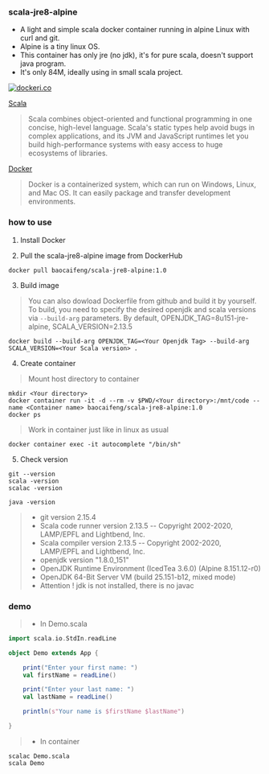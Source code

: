 ### scala-jre8-alpine

- A light and simple scala docker container running in alpine Linux with curl and git.
- Alpine is a tiny linux OS.
- This container has only jre (no jdk), it's for pure scala, doesn't support java program.
- It's only 84M, ideally using in small scala project.

[![dockeri.co](https://dockeri.co/image/baocaifeng/scala-jre8-alpine)](https://hub.docker.com/r/baocaifeng/scala-jre8-alpine)


[Scala](https://www.scala-lang.org/)

> Scala combines object-oriented and functional programming in one concise, high-level language. 
> Scala's static types help avoid bugs in complex applications, and its JVM and JavaScript runtimes 
> let you build high-performance systems with easy access to huge ecosystems of libraries.

[Docker](https://www.docker.com/)

> Docker is a containerized system, which can run on Windows, Linux, and Mac OS. It can easily package and transfer development environments.
### how to use

1. Install Docker

2. Pull the scala-jre8-alpine image from DockerHub
```
docker pull baocaifeng/scala-jre8-alpine:1.0
```

3. Build image 
> You can also dowload Dockerfile from github and build it by yourself. 
> To build, you need to specify the desired openjdk and scala versions via `--build-arg` parameters.
> By default, OPENJDK_TAG=8u151-jre-alpine, SCALA_VERSION=2.13.5
```
docker build --build-arg OPENJDK_TAG=<Your Openjdk Tag> --build-arg SCALA_VERSION=<Your Scala version> .
```

4. Create container
> Mount host directory to container
```
mkdir <Your directory>
docker container run -it -d --rm -v $PWD/<Your directory>:/mnt/code --name <Container name> baocaifeng/scala-jre8-alpine:1.0
docker ps
```
> Work in container just like in linux as usual
```
docker container exec -it autocomplete "/bin/sh"
```

5. Check version
```
git --version
scala -version
scalac -version

java -version
```
> - git version 2.15.4 
> - Scala code runner version 2.13.5 -- Copyright 2002-2020, LAMP/EPFL and Lightbend, Inc.
> - Scala compiler version 2.13.5 -- Copyright 2002-2020, LAMP/EPFL and Lightbend, Inc.
> - openjdk version "1.8.0_151"
> - OpenJDK Runtime Environment (IcedTea 3.6.0) (Alpine 8.151.12-r0)
> - OpenJDK 64-Bit Server VM (build 25.151-b12, mixed mode) 
> - Attention ! jdk is not installed, there is no javac

### demo
> - In Demo.scala
```scala
import scala.io.StdIn.readLine

object Demo extends App {

    print("Enter your first name: ")
    val firstName = readLine()

    print("Enter your last name: ")
    val lastName = readLine()

    println(s"Your name is $firstName $lastName")

}
```

> - In container
```
scalac Demo.scala
scala Demo
